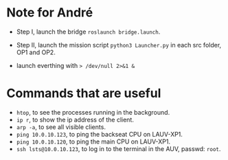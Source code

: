 # Note for André

- Step I, launch the bridge `roslaunch bridge.launch`.
- Step II, launch the mission script `python3 Launcher.py` in each src folder, OP1 and OP2. 

- launch everthing with `> /dev/null 2>&1 &`


# Commands that are useful
- `htop`, to see the processes running in the background.
- `ip r`, to show the ip address of the client.
- `arp -a`, to see all visible clients.
- `ping 10.0.10.123`, to ping the backseat CPU on LAUV-XP1.
- `ping 10.0.10.120`, to ping the main CPU on LAUV-XP1.
- `ssh lsts@10.0.10.123`, to log in to the terminal in the AUV, passwd: `root`.
